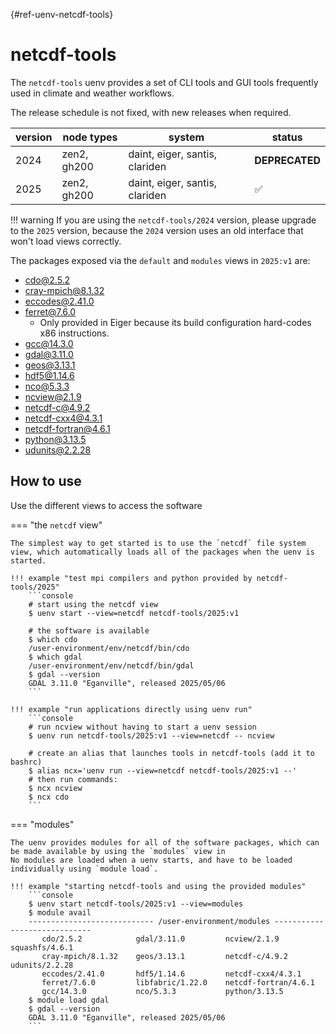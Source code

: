 [](){#ref-uenv-netcdf-tools}
# netcdf-tools

The `netcdf-tools` uenv provides a set of CLI tools and GUI tools frequently used in climate and weather workflows.

The release schedule is not fixed, with new releases when required.

| version            | node types        | system                                  | status |
|--------------------|-------------------|-----------------------------------------|--------|
| 2024               | zen2, gh200       | daint, eiger, santis, clariden          | **DEPRECATED** |
| 2025               | zen2, gh200       | daint, eiger, santis, clariden          | :white_check_mark: |

!!! warning
    If you are using the `netcdf-tools/2024` version, please upgrade to the `2025` version, because the `2024` version uses an old interface that won't load views correctly.


The packages exposed via the `default` and `modules` views in `2025:v1` are:

* [cdo@2.5.2](https://packages.spack.io/package.html?name=cdo)
* [cray-mpich@8.1.32](https://packages.spack.io/package.html?name=cray-mpich)
* [eccodes@2.41.0](https://packages.spack.io/package.html?name=eccodes)
* [ferret@7.6.0](https://packages.spack.io/package.html?name=ferret)
    * Only provided in Eiger because its build configuration hard-codes x86 instructions.
* [gcc@14.3.0](https://packages.spack.io/package.html?name=gcc)
* [gdal@3.11.0](https://packages.spack.io/package.html?name=gdal)
* [geos@3.13.1](https://packages.spack.io/package.html?name=geos)
* [hdf5@1.14.6](https://packages.spack.io/package.html?name=hdf5)
* [nco@5.3.3](https://packages.spack.io/package.html?name=nco)
* [ncview@2.1.9](https://packages.spack.io/package.html?name=ncview)
* [netcdf-c@4.9.2](https://packages.spack.io/package.html?name=netcdf-c)
* [netcdf-cxx4@4.3.1](https://packages.spack.io/package.html?name=netcdf-cxx4)
* [netcdf-fortran@4.6.1](https://packages.spack.io/package.html?name=netcdf-fortran)
* [python@3.13.5](https://packages.spack.io/package.html?name=python)
* [udunits@2.2.28](https://packages.spack.io/package.html?name=udunits)

## How to use

Use the different views to access the software

=== "the `netcdf` view"

    The simplest way to get started is to use the `netcdf` file system view, which automatically loads all of the packages when the uenv is started.

    !!! example "test mpi compilers and python provided by netcdf-tools/2025"
        ```console
        # start using the netcdf view
        $ uenv start --view=netcdf netcdf-tools/2025:v1

        # the software is available
        $ which cdo
        /user-environment/env/netcdf/bin/cdo
        $ which gdal
        /user-environment/env/netcdf/bin/gdal
        $ gdal --version
        GDAL 3.11.0 "Eganville", released 2025/05/06
        ```

    !!! example "run applications directly using uenv run"
        ```console
        # run ncview without having to start a uenv session
        $ uenv run netcdf-tools/2025:v1 --view=netcdf -- ncview

        # create an alias that launches tools in netcdf-tools (add it to bashrc)
        $ alias ncx='uenv run --view=netcdf netcdf-tools/2025:v1 --'
        # then run commands:
        $ ncx ncview
        $ ncx cdo
        ```

=== "modules"

    The uenv provides modules for all of the software packages, which can be made available by using the `modules` view in 
    No modules are loaded when a uenv starts, and have to be loaded individually using `module load`.

    !!! example "starting netcdf-tools and using the provided modules"
        ```console
        $ uenv start netcdf-tools/2025:v1 --view=modules
        $ module avail
        ---------------------------- /user-environment/modules -----------------------------
           cdo/2.5.2            gdal/3.11.0         ncview/2.1.9            squashfs/4.6.1
           cray-mpich/8.1.32    geos/3.13.1         netcdf-c/4.9.2          udunits/2.2.28
           eccodes/2.41.0       hdf5/1.14.6         netcdf-cxx4/4.3.1
           ferret/7.6.0         libfabric/1.22.0    netcdf-fortran/4.6.1
           gcc/14.3.0           nco/5.3.3           python/3.13.5
        $ module load gdal
        $ gdal --version
        GDAL 3.11.0 "Eganville", released 2025/05/06
        ```
